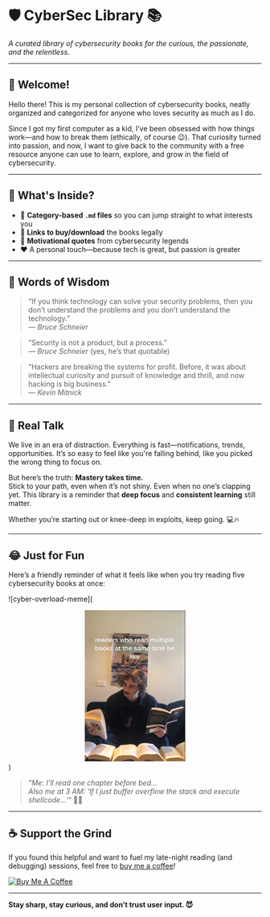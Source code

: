 # 🛡️ CyberSec Library 📚  
*A curated library of cybersecurity books for the curious, the passionate, and the relentless.*

---

## 👋 Welcome!

Hello there! This is my personal collection of cybersecurity books, neatly organized and categorized for anyone who loves security as much as I do.

Since I got my first computer as a kid, I’ve been obsessed with how things work—and how to break them (ethically, of course 😉). That curiosity turned into passion, and now, I want to give back to the community with a free resource anyone can use to learn, explore, and grow in the field of cybersecurity.

---

## 🔎 What's Inside?

- 📂 **Category-based `.md` files** so you can jump straight to what interests you
- 🔗 **Links to buy/download** the books legally
- 🧠 **Motivational quotes** from cybersecurity legends
- ❤️ A personal touch—because tech is great, but passion is greater

---

## 🧠 Words of Wisdom

> “If you think technology can solve your security problems, then you don’t understand the problems and you don’t understand the technology.”  
> — *Bruce Schneier*

> “Security is not a product, but a process.”  
> — *Bruce Schneier* (yes, he’s that quotable)

> “Hackers are breaking the systems for profit. Before, it was about intellectual curiosity and pursuit of knowledge and thrill, and now hacking is big business.”  
> — *Kevin Mitnick*

---

## 💭 Real Talk

We live in an era of distraction. Everything is fast—notifications, trends, opportunities. It’s so easy to feel like you're falling behind, like you picked the wrong thing to focus on.

But here’s the truth: **Mastery takes time.**  
Stick to your path, even when it’s not shiny. Even when no one’s clapping yet. This library is a reminder that **deep focus** and **consistent learning** still matter.

Whether you’re starting out or knee-deep in exploits, keep going. 💻🔥

---

## 😂 Just for Fun

Here’s a friendly reminder of what it feels like when you try reading five cybersecurity books at once:

![cyber-overload-meme](<center><img src="resources/00-index/5-books-at-once.png" alt="reading five cybersecurity books at once" width="200" height="300" /></center>)

> *"Me: I’ll read one chapter before bed...*  
> *Also me at 3 AM: ‘If I just buffer overflow the stack and execute shellcode…’"* 😵‍💻

---

## ☕ Support the Grind

If you found this helpful and want to fuel my late-night reading (and debugging) sessions, feel free to [buy me a coffee](https://www.buymeacoffee.com/yourusername)!

[![Buy Me A Coffee](https://img.shields.io/badge/Buy%20Me%20a%20Coffee-%E2%98%95-blue?style=for-the-badge&logo=buy-me-a-coffee)](https://www.buymeacoffee.com/yourusername)

---

**Stay sharp, stay curious, and don’t trust user input. 😈**
